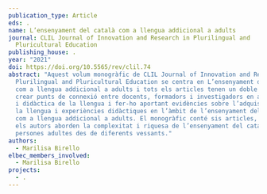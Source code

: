 ```yaml
---
publication_type: Article
eds: .
name: L’ensenyament del català com a llengua addicional a adults
journal: CLIL Journal of Innovation and Research in Plurilingual and
  Pluricultural Education
publishing_house: .
year: "2021"
doi: https://doi.org/10.5565/rev/clil.74
abstract: "Aquest volum monogràfic de CLIL Journal of Innovation and Research in
  Plurilingual and Pluricultural Education se centra en L’ensenyament del català
  com a llengua addicional a adults i tots els articles tenen un doble objectiu:
  crear punts de connexió entre docents, formadors i investigadors en adquisició
  i didàctica de la llengua i fer-ho aportant evidències sobre l’adquisició de
  la llengua i experiències didàctiques en l’àmbit de l’ensenyament del català
  com a llengua addicional a adults. El monogràfic conté sis articles, en què
  els autors aborden la complexitat i riquesa de l’ensenyament del català a
  persones adultes des de diferents vessants."
authors:
  - Marilisa Birello
elbec_members_involved:
  - Marilisa Birello
projects:
  - .
---
```

